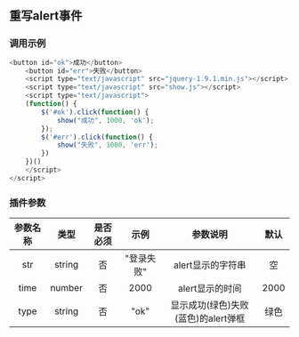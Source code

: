 ## 重写alert事件

### 调用示例
```javascript
<button id="ok">成功</button>
	<button id="err">失败</button>
	<script type="text/javascript" src="jquery-1.9.1.min.js"></script>
	<script type="text/javascript" src="show.js"></script>
	<script type="text/javascript">
	(function() {
		$('#ok').click(function() {
			show("成功", 1000, 'ok');
		});
		$('#err').click(function() {
			show("失败", 1000, 'err');
		})
	})()
	</script>
</script>
```


### 插件参数

|  参数名称   |   类型   | 是否必须 |  示例  |                 参数说明                 |         默认                 |
| :-----: | :----: | :--: | :--: | :----------------------------------: |:----------------------------------: |
| str | string |  否   | "登录失败"  | alert显示的字符串 | 空 |
| time | number |  否   | 2000  | alert显示的时间 | 2000|
| type  | string |  否   | "ok"  | 显示成功(绿色)失败(蓝色)的alert弹框  | 绿色 |


